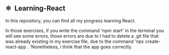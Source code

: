 ##  ⚛️ &nbsp;Learning-React

  In this repository, you can find all my progress learning React.

  In those exercises, if you write the command 'npm start' in the terminal you will see some errors, those errors 
  are due to I had to delete a .git file that was already existing in my exercise file, due to the command 'npx create-react-app .
  'Nonetheless, i think that the app goes correctly.
